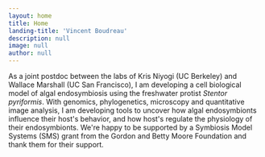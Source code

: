 ```yaml
---
layout: home
title: Home
landing-title: 'Vincent Boudreau'
description: null
image: null
author: null
---
```


As a joint postdoc between the labs of Kris Niyogi (UC Berkeley) and Wallace Marshall (UC San Francisco), I am developing a cell biological model of algal endosymbiosis using the freshwater protist <i>Stentor pyriformis</i>. With genomics, phylogenetics, microscopy and quantitative image analysis, I am developing tools to uncover how algal endosymbionts influence their host's behavior, and how host's regulate the physiology of their endosymbionts. We're happy to be supported by a Symbiosis Model Systems (SMS) grant from the Gordon and Betty Moore Foundation and thank them for their support.
